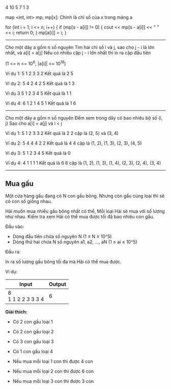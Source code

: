 4 10
5 7 1 3


map <int, int> mp;
mp[x]: Chính là chỉ số của x trong mảng a

for (int i = 1; i <= n; i++) {
	if (mp[s - a[i]] != 0) {
		cout << mp[s - a[i]] << " " << i;
		return 0;
	}
	mp[a[i]] = i;
}


-----------------------------------------------------
Cho một dãy a gồm n số nguyên
Tìm hai chỉ số i và j, sao cho
j - i là lớn nhất, và a[i] = a[j]
Nếu có nhiều cặp j - i lớn nhất thì in ra cặp đầu tiên

(1 <= n <= 10<sup>6</sup>, |a[i]| <= 10<sup>18</sup>)

Ví dụ 1:
5
1 2 3 3 2
Kết quả là 2 5

Ví dụ 2:
5
4 2 4 2 5
Kết quả là 1 3

Ví dụ 3
5
1 2 3 4 5
Kết quả là 1 1

Ví dụ 4:
6
1 2 1 4 5 1
Kết quả là 1 6

--------------------------------------------
Cho một dãy a gồm n số nguyên
Đếm xem trong dãy có bao nhiêu bộ số (i, j)
Sao cho a[i] = a[j] và i < j

Ví dụ 1:
5
1 2 3 3 2
Kết quả là 2
2 cặp là (2, 5) và (3, 4)

Ví dụ 2:
5
4 4 4 2 2
Kết quả là 4
4 cặp là (1, 2), (1, 3), (2, 3), (4, 5)

Ví dụ 3:
5
1 2 3 4 5
Kết quả là 0

Ví dụ 4:
4
1 1 1 1
Kết quả là 6
6 cặp là (1, 2), (1, 3), (1, 4), (2, 3), (2, 4), (3, 4)

-------------------------------------------------------
## Mua gấu

Một cửa hàng gấu đang có N con gấu bông.
Nhưng còn gấu cùng loại thì sẽ có con số giống nhau.

Hải muốn mua nhiều gấu bông nhất có thể, Mỗi loại Hải sẽ mua với số lượng như nhau. Kiểm tra xem Hải có thể mua được tối đã bao nhiêu con gấu.

Đầu vào:
- Dòng đầu tiên chứa số nguyên N (1 ≤ N ≤ 10^5)
- Dòng thứ hai chứa N số nguyên a1, a2, ..., aN (1 ≤ ai ≤ 10^5)

Đầu ra:

In ra số lượng gấu bông tối đa mà Hải có thể mua được.

Ví dụ:

| Input | Output |
|-------|--------|
| 8 <br> 1 1 2 2 3 3 3 4 | 6 |

**Giải thích:** 
- Có 2 con gấu loại 1
- Có 2 con gấu loại 2
- Có 3 con gấu loại 3
- Có 1 con gấu loại 4

- Nếu mua mỗi loại 1 con thì được 4 con
- Nếu mua mỗi loại 2 con thì được 6 con
- Nếu mua mỗi loại 3 con thì được 3 con
